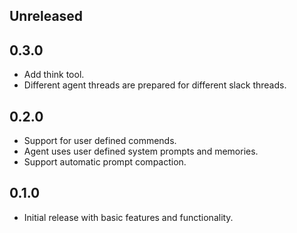 ## Unreleased
## 0.3.0

- Add think tool.
- Different agent threads are prepared for different slack threads.

## 0.2.0

- Support for user defined commends.
- Agent uses user defined system prompts and memories.
- Support automatic prompt compaction.

## 0.1.0

- Initial release with basic features and functionality.
